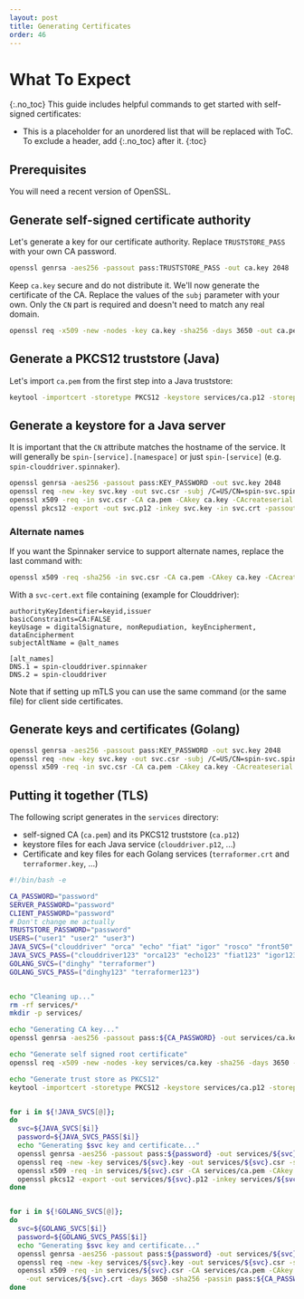 ```yaml
---
layout: post
title: Generating Certificates
order: 46
---
```


# What To Expect
{:.no_toc}
This guide includes helpful commands to get started with self-signed certificates:
* This is a placeholder for an unordered list that will be replaced with ToC. To exclude a header, add {:.no_toc} after it.
{:toc}


## Prerequisites

You will need a recent version of OpenSSL.


## Generate self-signed certificate authority

Let's generate a key for our certificate authority. Replace `TRUSTSTORE_PASS` with your own CA password.

```bash
openssl genrsa -aes256 -passout pass:TRUSTSTORE_PASS -out ca.key 2048 
```

Keep `ca.key` secure and do not distribute it. We'll now generate the certificate of the CA. Replace the values of the `subj` parameter with your own. Only the `CN` part is required and doesn't need to match any real domain.

```bash
openssl req -x509 -new -nodes -key ca.key -sha256 -days 3650 -out ca.pem -passin pass:TRUSTSTORE_PASS -subj /C=US/ST=California/O=Acme Corp/OU=Devops/CN=mydomain.com"
```

## Generate a PKCS12 truststore (Java)

Let's import `ca.pem` from the first step into a Java truststore:

```bash
keytool -importcert -storetype PKCS12 -keystore services/ca.p12 -storepass TRUSTSTORE_PASS -alias ca -file ca.pem -noprompt
```

## Generate a keystore for a Java server

It is important that the `CN` attribute matches the hostname of the service. It will generally be `spin-[service].[namespace]` or just `spin-[service]` (e.g. `spin-clouddriver.spinnaker`).



```bash
openssl genrsa -aes256 -passout pass:KEY_PASSWORD -out svc.key 2048
openssl req -new -key svc.key -out svc.csr -subj /C=US/CN=spin-svc.spinnaker -passin pass:KEY_PASSWORD
openssl x509 -req -in svc.csr -CA ca.pem -CAkey ca.key -CAcreateserial -out svc.crt -days 3649 -sha256 -passin pass:TRUSTSTORE_PASS
openssl pkcs12 -export -out svc.p12 -inkey svc.key -in svc.crt -passout pass:KEY_PASSWORD -passin pass:KEY_PASSWORD
```


### Alternate names

If you want the Spinnaker service to support alternate names, replace the last command with:

```bash
openssl x509 -req -sha256 -in svc.csr -CA ca.pem -CAkey ca.key -CAcreateserial -out svc.crt -days 3650 -extfile svc-cert.ext -passin pass:TRUSTSTORE_PASS
```

With a `svc-cert.ext` file containing (example for Clouddriver):
```
authorityKeyIdentifier=keyid,issuer
basicConstraints=CA:FALSE
keyUsage = digitalSignature, nonRepudiation, keyEncipherment, dataEncipherment
subjectAltName = @alt_names

[alt_names]
DNS.1 = spin-clouddriver.spinnaker
DNS.2 = spin-clouddriver
```


Note that if setting up mTLS you can use the same command (or the same file) for client side certificates.


## Generate keys and certificates (Golang)

```bash
openssl genrsa -aes256 -passout pass:KEY_PASSWORD -out svc.key 2048
openssl req -new -key svc.key -out svc.csr -subj /C=US/CN=spin-svc.spinnaker -passin pass:KEY_PASSWORD
openssl x509 -req -in svc.csr -CA ca.pem -CAkey ca.key -CAcreateserial -out svc.crt -days 3650 -sha256 -passin pass:TRUSTSTORE_PASS
```


## Putting it together (TLS)

The following script generates in the `services` directory:
- self-signed CA (`ca.pem`) and its PKCS12 truststore (`ca.p12`)
- keystore files for each Java service (`clouddriver.p12`, ...)
- Certificate and key files for each Golang services (`terraformer.crt` and `terraformer.key`, ...)

```bash
#!/bin/bash -e

CA_PASSWORD="password"
SERVER_PASSWORD="password"
CLIENT_PASSWORD="password"
# Don't change me actually
TRUSTSTORE_PASSWORD="password"
USERS=("user1" "user2" "user3")
JAVA_SVCS=("clouddriver" "orca" "echo" "fiat" "igor" "rosco" "front50" "kayenta" "gate")
JAVA_SVCS_PASS=("clouddriver123" "orca123" "echo123" "fiat123" "igor123" "rosco123" "front50123" "kayenta123" "gate123")
GOLANG_SVCS=("dinghy" "terraformer")
GOLANG_SVCS_PASS=("dinghy123" "terraformer123")


echo "Cleaning up..."
rm -rf services/*
mkdir -p services/

echo "Generating CA key..."
openssl genrsa -aes256 -passout pass:${CA_PASSWORD} -out services/ca.key 2048 

echo "Generate self signed root certificate"
openssl req -x509 -new -nodes -key services/ca.key -sha256 -days 3650 -out services/ca.pem -passin pass:${CA_PASSWORD} -subj /C=US/CN=Test

echo "Generate trust store as PKCS12"
keytool -importcert -storetype PKCS12 -keystore services/ca.p12 -storepass $TRUSTSTORE_PASSWORD -alias ca -file services/ca.pem -noprompt


for i in ${!JAVA_SVCS[@]};
do
  svc=${JAVA_SVCS[$i]}
  password=${JAVA_SVCS_PASS[$i]}
  echo "Generating $svc key and certificate..."
  openssl genrsa -aes256 -passout pass:${password} -out services/${svc}.key 2048
  openssl req -new -key services/${svc}.key -out services/${svc}.csr -subj /C=US/CN=spin-${svc}.spinnaker -passin pass:${password}
  openssl x509 -req -in services/${svc}.csr -CA services/ca.pem -CAkey services/ca.key -CAcreateserial -out services/${svc}.crt -days 3649 -sha256 -passin pass:${CA_PASSWORD}
  openssl pkcs12 -export -out services/${svc}.p12 -inkey services/${svc}.key -in services/${svc}.crt -passout pass:${password} -passin pass:${password}
done


for i in ${!GOLANG_SVCS[@]};
do
  svc=${GOLANG_SVCS[$i]}
  password=${GOLANG_SVCS_PASS[$i]}
  echo "Generating $svc key and certificate..."
  openssl genrsa -aes256 -passout pass:${password} -out services/${svc}.key 2048
  openssl req -new -key services/${svc}.key -out services/${svc}.csr -subj /C=US/CN=spin-${svc}.spinnaker -passin pass:${password}
  openssl x509 -req -in services/${svc}.csr -CA services/ca.pem -CAkey services/ca.key -CAcreateserial \
    -out services/${svc}.crt -days 3650 -sha256 -passin pass:${CA_PASSWORD}
done
```
